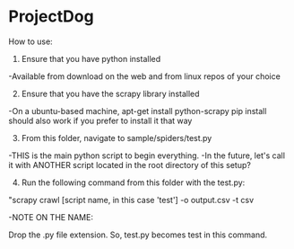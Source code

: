 # ProjectDog

How to use:

1. Ensure that you have python installed

-Available from download on the web and from linux repos of your choice

2. Ensure that you have the scrapy library installed

-On a ubuntu-based machine, apt-get install python-scrapy
 pip install should also work if you prefer to install it that way

3. From this folder, navigate to sample/spiders/test.py

-THIS is the main python script to begin everything.
-In the future, let's call it with ANOTHER script located in the root
directory of this setup?

4. Run the following command from this folder with the test.py:
 
 "scrapy crawl [script name, in this case 'test'] -o output.csv -t csv
 
-NOTE ON THE NAME:
  
  Drop the .py file extension. So, test.py becomes test in this command.
